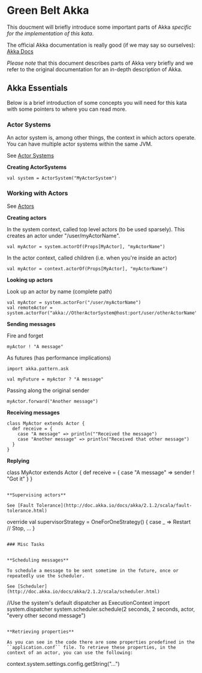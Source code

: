 # Green Belt Akka

This doucment will briefly introduce some important parts of Akka _specific for the implementation of this kata_. 

The official Akka documentation is really good (if we may say so ourselves): [Akka Docs](http://doc.akka.io/docs/akka/2.1.2/)  

_Please note_ that this document describes parts of Akka very briefly and we refer to the original documentation for an in-depth description of Akka.

## Akka Essentials

Below is a brief introduction of some concepts you will need for this kata with some pointers to where you can read more.

### Actor Systems

An actor system is, among other things, the context in which actors operate. You can have multiple actor systems within the same JVM.

See [Actor Systems](http://doc.akka.io/docs/akka/2.1.2/general/actor-systems.html)

**Creating ActorSystems**

```
val system = ActorSystem("MyActorSystem")
```

### Working with Actors

See [Actors](http://doc.akka.io/docs/akka/2.1.2/scala/actors.html)


**Creating actors**

In the system context, called top level actors (to be used sparsely). This creates an actor under "/user/myActorName".

```
val myActor = system.actorOf(Props[MyActor], "myActorName")
```

In the actor context, called children (i.e. when you're inside an actor)

```
val myActor = context.actorOf(Props[MyActor], "myActorName")
```

**Looking up actors**

Look up an actor by name (complete path)

```
val myActor = system.actorFor("/user/myActorName")
val remoteActor = system.actorFor("akka://OtherActorSystem@host:port/user/otherActorName")
```

**Sending messages**

Fire and forget

```
myActor ! "A message"
```

As futures (has performance implications)

```
import akka.pattern.ask

val myFuture = myActor ? "A message"
```

Passing along the original sender

```
myActor.forward("Another message")
```

**Receiving messages**

```
class MyActor extends Actor {
  def receive = {
	case "A message" => println(""Received the message")
	case "Another message" => println("Received that other message") 
  }
}
```

**Replying**

class MyActor extends Actor {
  def receive = {
	case "A message" => sender ! "Got it"
  }
}
```

**Supervising actors**

See [Fault Tolerance](http://doc.akka.io/docs/akka/2.1.2/scala/fault-tolerance.html)

```
override val supervisorStrategy = OneForOneStrategy() {
  case _ => Restart // Stop, ...
} 
```

### Misc Tasks


**Scheduling messages**

To schedule a message to be sent sometime in the future, once or repeatedly use the scheduler.

See [Scheduler](http://doc.akka.io/docs/akka/2.1.2/scala/scheduler.html)

```
//Use the system's default dispatcher as ExecutionContext
import system.dispatcher
system.scheduler.schedule(2 seconds, 2 seconds, actor, "every other second message")
```

**Retrieving properties**

As you can see in the code there are some properties predefined in the ``application.conf`` file. To retrieve these properties, in the context of an actor, you can use the following:

```
context.system.settings.config.getString("...")

```
  